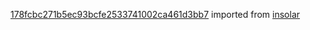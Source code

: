 [178fcbc271b5ec93bcfe2533741002ca461d3bb7](https://github.com/insolar/insolar/commit/178fcbc271b5ec93bcfe2533741002ca461d3bb7) imported from [insolar](https://github.com/insolar/insolar)
